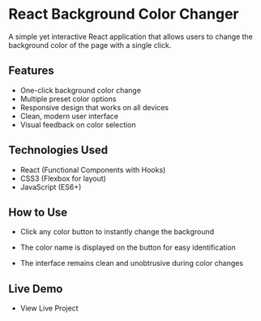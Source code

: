 # React Background Color Changer

A simple yet interactive React application that allows users to change the background color of the page with a single click.

## Features

- One-click background color change
- Multiple preset color options
- Responsive design that works on all devices
- Clean, modern user interface
- Visual feedback on color selection

## Technologies Used

- React (Functional Components with Hooks)
- CSS3 (Flexbox for layout)
- JavaScript (ES6+)

## How to Use
- Click any color button to instantly change the background

- The color name is displayed on the button for easy identification

- The interface remains clean and unobtrusive during color changes

## Live Demo

- View Live Project